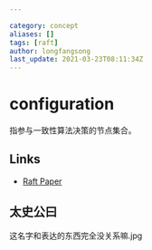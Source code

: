 ```yaml
---

category: concept
aliases: []
tags: [raft]
author: longfangsong
last_update: 2021-03-23T08:11:34Z
---
```


# configuration

指参与一致性算法决策的节点集合。

## Links

- [Raft Paper](https://raft.github.io/raft.pdf)

## 太史公曰

这名字和表达的东西完全没关系嘛.jpg
